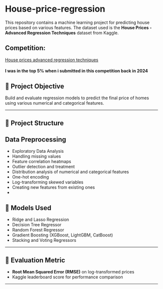 # House-price-regression


This repository contains a machine learning project for predicting house prices based on various features. The dataset used is the **House Prices - Advanced Regression Techniques** dataset from Kaggle.


## Competition:

[House prices advanced regression techniques](https://www.kaggle.com/competitions/house-prices-advanced-regression-techniques)

#### **I was in the top 5% when i submitted in this competition back in 2024**

## 📌 Project Objective

Build and evaluate regression models to predict the final price of homes using various numerical and categorical features.

---

## 📂 Project Structure

## Data Preprocessing
- Exploratory Data Analysis
- Handling missing values
- Feature correlation heatmaps
- Outlier detection and treatment
- Distribution analysis of numerical and categorical features
- One-hot encoding
- Log-transforming skewed variables
- Creating new features from existing ones
- 
## 🧠 Models Used

- Ridge and Lasso Regression
- Decision Tree Regressor
- Random Forest Regressor
- Gradient Boosting (XGBoost, LightGBM, CatBoost)
- Stacking and Voting Regressors

---

## 🧪 Evaluation Metric

- **Root Mean Squared Error (RMSE)** on log-transformed prices  
- Kaggle leaderboard score for performance comparison

---




